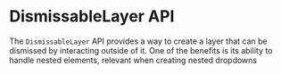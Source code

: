 # DismissableLayer API

The `DismissableLayer` API provides a way to create a layer that can be dismissed by interacting outside of it. One of the benefits is its ability to handle nested elements, relevant when creating nested dropdowns
